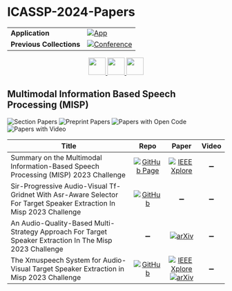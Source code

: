 # ICASSP-2024-Papers

<table>
    <tr>
        <td><strong>Application</strong></td>
        <td>
            <a href="https://huggingface.co/spaces/DmitryRyumin/NewEraAI-Papers" style="float:left;">
                <img src="https://img.shields.io/badge/🤗-NewEraAI--Papers-FFD21F.svg" alt="App" />
            </a>
        </td>
    </tr>
    <tr>
        <td><strong>Previous Collections</strong></td>
        <td>
            <a href="https://github.com/DmitryRyumin/ICASSP-2023-24-Papers/blob/main/README_2023.md">
                <img src="http://img.shields.io/badge/ICASSP-2023-0073AE.svg" alt="Conference">
            </a>
        </td>
    </tr>
</table>

<div align="center">
    <a href="https://github.com/DmitryRyumin/ICASSP-2023-24-Papers/blob/main/sections/2024/main/IVMSP-L12.md">
        <img src="https://cdn.jsdelivr.net/gh/DmitryRyumin/NewEraAI-Papers@main/images/left.svg" width="40" alt="" />
    </a>
    <a href="https://github.com/DmitryRyumin/ICASSP-2023-24-Papers/">
        <img src="https://cdn.jsdelivr.net/gh/DmitryRyumin/NewEraAI-Papers@main/images/home.svg" width="40" alt="" />
    </a>
    <a href="https://github.com/DmitryRyumin/ICASSP-2023-24-Papers/blob/main/sections/2024/main/SPCOM-P5.md">
        <img src="https://cdn.jsdelivr.net/gh/DmitryRyumin/NewEraAI-Papers@main/images/right.svg" width="40" alt="" />
    </a>
</div>


## Multimodal Information Based Speech Processing (MISP)

![Section Papers](https://img.shields.io/badge/Section%20Papers-4-42BA16) ![Preprint Papers](https://img.shields.io/badge/Preprint%20Papers-2-b31b1b) ![Papers with Open Code](https://img.shields.io/badge/Papers%20with%20Open%20Code-1-1D7FBF) ![Papers with Video](https://img.shields.io/badge/Papers%20with%20Video-0-FF0000)

| **Title** | **Repo** | **Paper** | **Video** |
|-----------|:--------:|:---------:|:---------:|
| Summary on the Multimodal Information-Based Speech Processing (MISP) 2023 Challenge | [![GitHub Page](https://img.shields.io/badge/GitHub-Page-159957.svg?style=flat)](https://mispchallenge.github.io/mispchallenge2023/index.html) | [![IEEE Xplore](https://img.shields.io/badge/IEEE-10627330-E4A42C.svg)](https://ieeexplore.ieee.org/document/10627330) | :heavy_minus_sign: |
| Sir-Progressive Audio-Visual Tf-Gridnet With Asr-Aware Selector For Target Speaker Extraction In Misp 2023 Challenge | [![GitHub](https://img.shields.io/github/stars/mispchallenge/MISP-2023-Challenge-Baseline?style=flat)](https://github.com/mispchallenge/MISP-2023-Challenge-Baseline) | :heavy_minus_sign: | :heavy_minus_sign: |
| An Audio-Quality-Based Multi-Strategy Approach For Target Speaker Extraction In The Misp 2023 Challenge | :heavy_minus_sign: | [![arXiv](https://img.shields.io/badge/arXiv-2401.03697-b31b1b.svg)](https://arxiv.org/abs/2401.03697) | :heavy_minus_sign: |
| The Xmuspeech System for Audio-Visual Target Speaker Extraction in Misp 2023 Challenge | [![GitHub](https://img.shields.io/github/stars/mispchallenge/MISP-2023-Challenge-Baseline?style=flat)](https://github.com/mispchallenge/MISP-2023-Challenge-Baseline) | [![IEEE Xplore](https://img.shields.io/badge/IEEE-10626643-E4A42C.svg)](https://ieeexplore.ieee.org/document/10626643) <br/> [![arXiv](https://img.shields.io/badge/arXiv-2309.08348-b31b1b.svg)](https://arxiv.org/abs/2309.08348) | :heavy_minus_sign: |
